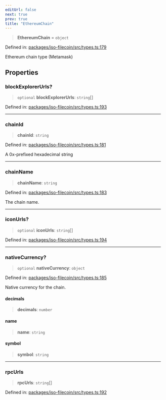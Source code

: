 ```yaml
---
editUrl: false
next: true
prev: true
title: "EthereumChain"
---
```


> **EthereumChain** = `object`

Defined in: [packages/iso-filecoin/src/types.ts:179](https://github.com/hugomrdias/filecoin/blob/main/packages/iso-filecoin/src/types.ts#L179)

Ethereum chain type (Metamask)

## Properties

### blockExplorerUrls?

> `optional` **blockExplorerUrls**: `string`[]

Defined in: [packages/iso-filecoin/src/types.ts:193](https://github.com/hugomrdias/filecoin/blob/main/packages/iso-filecoin/src/types.ts#L193)

***

### chainId

> **chainId**: `string`

Defined in: [packages/iso-filecoin/src/types.ts:181](https://github.com/hugomrdias/filecoin/blob/main/packages/iso-filecoin/src/types.ts#L181)

A 0x-prefixed hexadecimal string

***

### chainName

> **chainName**: `string`

Defined in: [packages/iso-filecoin/src/types.ts:183](https://github.com/hugomrdias/filecoin/blob/main/packages/iso-filecoin/src/types.ts#L183)

The chain name.

***

### iconUrls?

> `optional` **iconUrls**: `string`[]

Defined in: [packages/iso-filecoin/src/types.ts:194](https://github.com/hugomrdias/filecoin/blob/main/packages/iso-filecoin/src/types.ts#L194)

***

### nativeCurrency?

> `optional` **nativeCurrency**: `object`

Defined in: [packages/iso-filecoin/src/types.ts:185](https://github.com/hugomrdias/filecoin/blob/main/packages/iso-filecoin/src/types.ts#L185)

Native currency for the chain.

#### decimals

> **decimals**: `number`

#### name

> **name**: `string`

#### symbol

> **symbol**: `string`

***

### rpcUrls

> **rpcUrls**: `string`[]

Defined in: [packages/iso-filecoin/src/types.ts:192](https://github.com/hugomrdias/filecoin/blob/main/packages/iso-filecoin/src/types.ts#L192)
